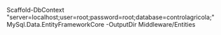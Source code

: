 Scaffold-DbContext "server=localhost;user=root;password=root;database=controlagricola;" MySql.Data.EntityFrameworkCore -OutputDir Middleware/Entities
